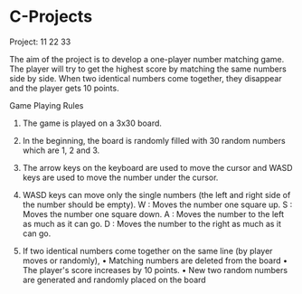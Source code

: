 # C-Projects

Project:   11 22 33
 

The aim of the project is to develop a one-player number matching game. The player will try to get the highest score by matching the same numbers side by side. When two identical numbers come together, they disappear and the player gets 10 points. 


Game Playing Rules

1. The game is played on a 3x30 board.

2. In the beginning, the board is randomly filled with 30 random numbers which are 1, 2 and 3. 

3. The arrow keys on the keyboard are used to move the cursor and WASD keys are used to move the number under the cursor.

4. WASD keys can move only the single numbers (the left and right side of the number should be empty). 
W : Moves the number one square up. 
S : Moves the number one square down. 
A : Moves the number to the left as much as it can go.
D : Moves the number to the right as much as it can go.

5. If two identical numbers come together on the same line (by player moves or randomly), 
•	Matching numbers are deleted from the board 
•	The player's score increases by 10 points. 
•	New two random numbers are generated and randomly placed on the board 

